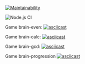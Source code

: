 [![Maintainability](https://api.codeclimate.com/v1/badges/a3e1317388190cfe0662/maintainability)](https://codeclimate.com/github/krinteron/frontend-project-lvl1/maintainability)

![Node.js CI](https://github.com/krinteron/frontend-project-lvl1/workflows/Node.js%20CI/badge.svg)

Game brain-even:
[![asciicast](https://asciinema.org/a/309321.svg)](https://asciinema.org/a/309321)

Game brain-calc:
[![asciicast](https://asciinema.org/a/309524.svg)](https://asciinema.org/a/309524)

Game brain-gcd:
[![asciicast](https://asciinema.org/a/309602.svg)](https://asciinema.org/a/309602)

Game brain-progression
[![asciicast](https://asciinema.org/a/309621.svg)](https://asciinema.org/a/309621)